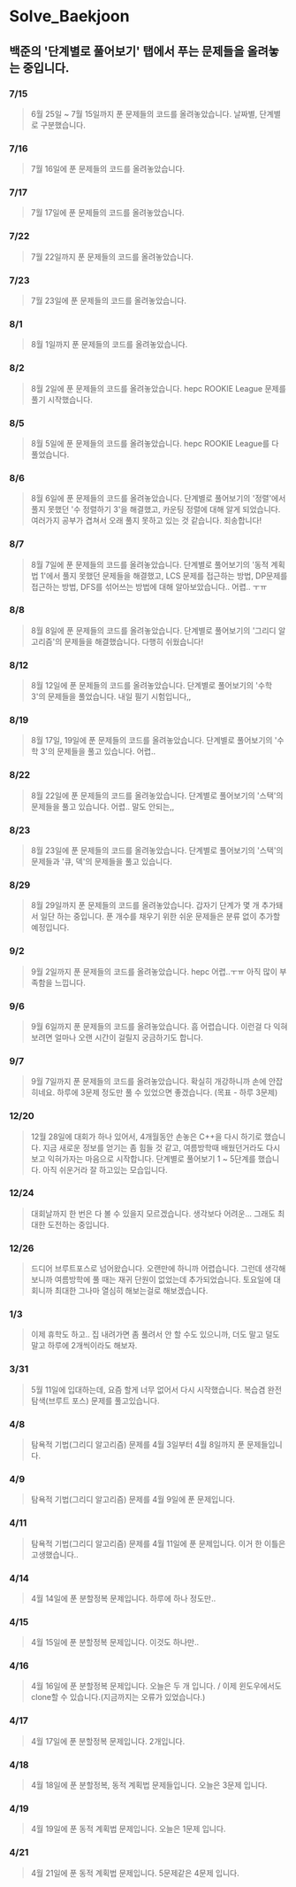 # Solve_Baekjoon

## 백준의 '단계별로 풀어보기' 탭에서 푸는 문제들을 올려놓는 중입니다.

### 7/15
> 6월 25일 ~ 7월 15일까지 푼 문제들의 코드를 올려놓았습니다.
> 날짜별, 단계별로 구분했습니다.
### 7/16
> 7월 16일에 푼 문제들의 코드를 올려놓았습니다.
### 7/17
> 7월 17일에 푼 문제들의 코드를 올려놓았습니다.
### 7/22
> 7월 22일까지 푼 문제들의 코드를 올려놓았습니다.
### 7/23
> 7월 23일에 푼 문제들의 코드를 올려놓았습니다.
### 8/1
> 8월 1일까지 푼 문제들의 코드를 올려놓았습니다.
### 8/2
> 8월 2일에 푼 문제들의 코드를 올려놓았습니다. hepc ROOKIE League 문제를 풀기 시작했습니다.
### 8/5
> 8월 5일에 푼 문제들의 코드를 올려놓았습니다. hepc ROOKIE League를 다 풀었습니다.
### 8/6
> 8월 6일에 푼 문제들의 코드를 올려놓았습니다. 단계별로 풀어보기의 '정렬'에서 풀지 못했던 '수 정렬하기 3'을 해결했고, 카운팅 정렬에 대해 알게 되었습니다. 여러가지 공부가 겹쳐서 오래 풀지 못하고 있는 것 같습니다. 죄송합니다!
### 8/7
> 8월 7일에 푼 문제들의 코드를 올려놓았습니다. 단계별로 풀어보기의 '동적 계획법 1'에서 풀지 못했던 문제들을 해결했고, LCS 문제를 접근하는 방법, DP문제를 접근하는 방법, DFS를 섞어쓰는 방법에 대해 알아보았습니다.. 어렵.. ㅜㅠ
### 8/8
> 8월 8일에 푼 문제들의 코드를 올려놓았습니다. 단계별로 풀어보기의 '그리디 알고리즘'의 문제들을 해결했습니다. 다행히 쉬웠습니다!
### 8/12
> 8월 12일에 푼 문제들의 코드를 올려놓았습니다. 단계별로 풀어보기의 '수학 3'의 문제들을 풀었습니다. 내일 필기 시험입니다,,
### 8/19
> 8월 17일, 19일에 푼 문제들의 코드를 올려놓았습니다. 단계별로 풀어보기의 '수학 3'의 문제들을 풀고 있습니다. 어렵..
### 8/22
> 8월 22일에 푼 문제들의 코드를 올려놓았습니다. 단계별로 풀어보기의 '스택'의 문제들을 풀고 있습니다. 어렵.. 말도 안되는,,
### 8/23
> 8월 23일에 푼 문제들의 코드를 올려놓았습니다. 단계별로 풀어보기의 '스택'의 문제들과 '큐, 덱'의 문제들을 풀고 있습니다. 
### 8/29
> 8월 29일까지 푼 문제들의 코드를 올려놓았습니다. 갑자기 단계가 몇 개 추가돼서 일단 하는 중입니다. 푼 개수를 채우기 위한 쉬운 문제들은 분류 없이 추가할 예정입니다.
### 9/2
> 9월 2일까지 푼 문제들의 코드를 올려놓았습니다. hepc 어렵..ㅜㅠ 아직 많이 부족함을 느낍니다.
### 9/6
> 9월 6일까지 푼 문제들의 코드를 올려놓았습니다. 흠 어렵습니다. 이런걸 다 익혀보려면 얼마나 오랜 시간이 걸릴지 궁금하기도 합니다.
### 9/7
> 9월 7일까지 푼 문제들의 코드를 올려놓았습니다. 확실히 개강하니까 손에 안잡히네요. 하루에 3문제 정도만 풀 수 있었으면 좋겠습니다. (목표 - 하루 3문제)
### 12/20
> 12월 28일에 대회가 하나 있어서, 4개월동안 손놓은 C++을 다시 하기로 했습니다. 지금 새로운 정보를 얻기는 좀 힘들 것 같고, 여름방학때 배웠던거라도 다시 보고 익혀가자는 마음으로 시작합니다. 
단계별로 풀어보기 1 ~ 5단계를 했습니다. 아직 쉬운거라 잘 하고있는 모습입니다. 
### 12/24
> 대회날까지 한 번은 다 볼 수 있을지 모르겠습니다. 생각보다 어려운...
그래도 최대한 도전하는 중입니다. 
### 12/26
> 드디어 브루트포스로 넘어왔습니다. 오랜만에 하니까 어렵습니다. 그런데 생각해보니까 여름방학에 풀 때는 재귀 단원이 없었는데 추가되었습니다. 토요일에 대회니까 최대한 그나마 열심히 해보는걸로 해보겠습니다.

### 1/3
> 이제 휴학도 하고.. 집 내려가면 좀 풀려서 안 할 수도 있으니까, 더도 말고 덜도 말고 하루에 2개씩이라도 해보자.

### 3/31
> 5월 11일에 입대하는데, 요즘 할게 너무 없어서 다시 시작했습니다. 복습겸 완전탐색(브루트 포스) 문제를 풀고있습니다.

### 4/8
> 탐욕적 기법(그리디 알고리즘) 문제를 4월 3일부터 4월 8일까지 푼 문제들입니다.

### 4/9
> 탐욕적 기법(그리디 알고리즘) 문제를 4월 9일에 푼 문제입니다.

### 4/11
> 탐욕적 기법(그리디 알고리즘) 문제를 4월 11일에 푼 문제입니다. 이거 한 이틀은 고생했습니다..

### 4/14
> 4월 14일에 푼 분할정복 문제입니다. 하루에 하나 정도만..

### 4/15
> 4월 15일에 푼 분할정복 문제입니다. 이것도 하나만..

### 4/16
> 4월 16일에 푼 분할정복 문제입니다. 오늘은 두 개 입니다. / 이제 윈도우에서도 clone할 수 있습니다.(지금까지는 오류가 있었습니다.)

### 4/17
> 4월 17일에 푼 분할정복 문제입니다. 2개입니다.

### 4/18
> 4월 18일에 푼 분할정복, 동적 계획법 문제들입니다. 오늘은 3문제 입니다.

### 4/19
> 4월 19일에 푼 동적 계획법 문제입니다. 오늘은 1문제 입니다.

### 4/21
> 4월 21일에 푼 동적 계획법 문제입니다. 5문제같은 4문제 입니다.
